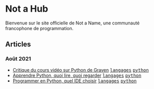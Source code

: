 # Not a Hub

Bienvenue sur le site officielle de Not a Name, une communauté francophone de programmation.

## Articles
### Août 2021
* [Critique du cours vidéo sur Python de Graven](./langages/python/critique-du-cours-video-sur-python-de-graven) [<kbd>langages</kbd>](./langages) [<kbd>python</kbd>](./langages/python)
* [Apprendre Python, quoi lire, quoi regarder](./langages/python/apprendre-python-quoi-lire-quoi-regarder) [<kbd>langages</kbd>](./langages) [<kbd>python</kbd>](./langages/python)
* [Programmer en Python, quel IDE choisir](./langages/python/programmer-en-python-quel-ide-choisir) [<kbd>langages</kbd>](./langages) [<kbd>python</kbd>](./langages/python)
